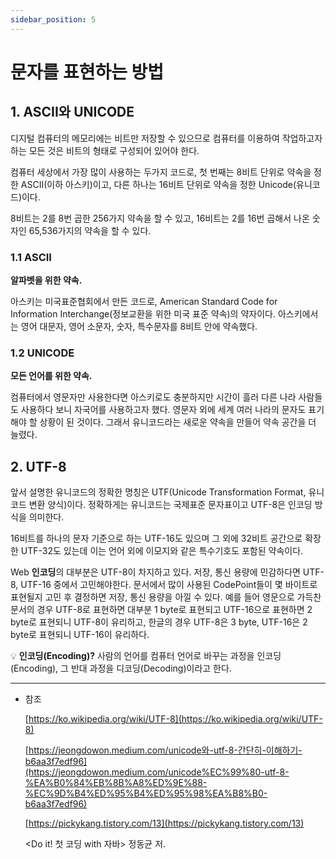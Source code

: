 ```yaml
---
sidebar_position: 5
---
```

# 문자를 표현하는 방법

## 1. ASCII와 UNICODE

디지털 컴퓨터의 메모리에는 비트만 저장할 수 있으므로 컴퓨터를 이용하여 작업하고자 하는 모든 것은 비트의 형태로 구성되어 있어야 한다.

컴퓨터 세상에서 가장 많이 사용하는 두가지 코드로, 첫 번째는 8비트 단위로 약속을 정한 ASCII(이하 아스키)이고, 다른 하나는 16비트 단위로 약속을 정한 Unicode(유니코드)이다.

8비트는 2를 8번 곱한 256가지 약속을 할 수 있고, 16비트는 2를 16번 곱해서 나온 숫자인 65,536가지의 약속을 할 수 있다.

### 1.1 ASCII

**알파벳을 위한 약속.**

아스키는 미국표준협회에서 만든 코드로, American Standard Code for Information Interchange(정보교환을 위한 미국 표준 약속)의 약자이다. 아스키에서는 영어 대문자, 영어 소문자, 숫자, 특수문자를 8비트 안에 약속했다.

### 1.2 UNICODE

**모든 언어를 위한 약속.**

컴퓨터에서 영문자만 사용한다면 아스키로도 충분하지만 시간이 흘러 다른 나라 사람들도 사용하다 보니 자국어를 사용하고자 했다. 영문자 외에 세계 여러 나라의 문자도 표기해야 할 상황이 된 것이다. 그래서 유니코드라는 새로운 약속을 만들어 약속 공간을 더 늘렸다.

## 2. UTF-8

앞서 설명한 유니코드의 정확한 명칭은 UTF(Unicode Transformation Format, 유니코드 변환 양식)이다. 정확하게는 유니코드는 국제표준 문자표이고 UTF-8은 인코딩 방식을 의미한다.

16비트를 하나의 문자 기준으로 하는 UTF-16도 있으며 그 외에 32비트 공간으로 확장한 UTF-32도 있는데 이는 언어 외에 이모지와 같은 특수기호도 포함된 약속이다.

Web **인코딩**의 대부분은 UTF-8이 차지하고 있다. 저장, 통신 용량에 민감하다면 UTF-8, UTF-16 중에서 고민해야한다. 문서에서 많이 사용된 CodePoint들이 몇 바이트로 표현될지 고민 후 결정하면 저장, 통신 용량을 아낄 수 있다. 예를 들어 영문으로 가득찬 문서의 경우 UTF-8로 표현하면 대부분 1 byte로 표현되고 UTF-16으로 표현하면 2 byte로 표현되니 UTF-8이 유리하고, 한글의 경우 UTF-8은 3 byte, UTF-16은 2 byte로 표현되니 UTF-16이 유리하다.

💡 **인코딩(Encoding)?**
사람의 언어를 컴퓨터 언어로 바꾸는 과정을 인코딩(Encoding), 그 반대 과정을 디코딩(Decoding)이라고 한다.

---

- 참조

  [https://ko.wikipedia.org/wiki/UTF-8](https://ko.wikipedia.org/wiki/UTF-8)

  [https://jeongdowon.medium.com/unicode와-utf-8-간단히-이해하기-b6aa3f7edf96](https://jeongdowon.medium.com/unicode%EC%99%80-utf-8-%EA%B0%84%EB%8B%A8%ED%9E%88-%EC%9D%B4%ED%95%B4%ED%95%98%EA%B8%B0-b6aa3f7edf96)

  [https://pickykang.tistory.com/13](https://pickykang.tistory.com/13)

  \<Do it! 첫 코딩 with 자바\> 정동균 저.

